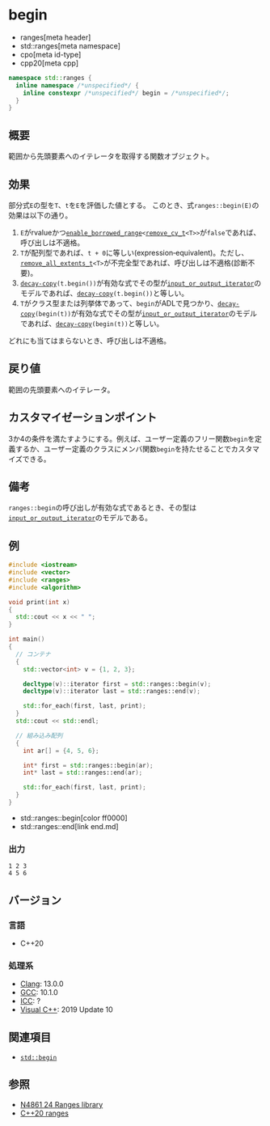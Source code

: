 # begin
* ranges[meta header]
* std::ranges[meta namespace]
* cpo[meta id-type]
* cpp20[meta cpp]

```cpp
namespace std::ranges {
  inline namespace /*unspecified*/ {
    inline constexpr /*unspecified*/ begin = /*unspecified*/;
  }
}
```

## 概要
範囲から先頭要素へのイテレータを取得する関数オブジェクト。

## 効果
部分式`E`の型を`T`、`t`を`E`を評価した値とする。
このとき、式`ranges::begin(E)`の効果は以下の通り。

1. `E`がrvalueかつ[`enable_borrowed_range`](enable_borrowed_range.md)`<`[`remove_cv_t`](/reference/type_traits/remove_cv.md)`<T>>`が`false`であれば、呼び出しは不適格。
2. `T`が配列型であれば、`t + 0`に等しい(expression‑equivalent)。ただし、[`remove_all_extents_t`](/reference/type_traits/remove_all_extents.md)`<T>`が不完全型であれば、呼び出しは不適格(診断不要)。
3. [`decay-copy`](/reference/exposition-only/decay-copy.md)`(t.begin())`が有効な式でその型が[`input_or_output_iterator`](/reference/iterator/input_or_output_iterator.md)のモデルであれば、[`decay-copy`](/reference/exposition-only/decay-copy.md)`(t.begin())`と等しい。
4. `T`がクラス型または列挙体であって、`begin`がADLで見つかり、[`decay-copy`](/reference/exposition-only/decay-copy.md)`(begin(t))`が有効な式でその型が[`input_or_output_iterator`](/reference/iterator/input_or_output_iterator.md)のモデルであれば、[`decay-copy`](/reference/exposition-only/decay-copy.md)`(begin(t))`と等しい。

どれにも当てはまらないとき、呼び出しは不適格。

## 戻り値
範囲の先頭要素へのイテレータ。

## カスタマイゼーションポイント
3か4の条件を満たすようにする。例えば、ユーザー定義のフリー関数`begin`を定義するか、ユーザー定義のクラスにメンバ関数`begin`を持たせることでカスタマイズできる。

## 備考
`ranges::begin`の呼び出しが有効な式であるとき、その型は[`input_or_output_iterator`](/reference/iterator/input_or_output_iterator.md)のモデルである。

## 例
```cpp example
#include <iostream>
#include <vector>
#include <ranges>
#include <algorithm>

void print(int x)
{
  std::cout << x << " ";
}

int main()
{
  // コンテナ
  {
    std::vector<int> v = {1, 2, 3};

    decltype(v)::iterator first = std::ranges::begin(v);
    decltype(v)::iterator last = std::ranges::end(v);

    std::for_each(first, last, print);
  }
  std::cout << std::endl;

  // 組み込み配列
  {
    int ar[] = {4, 5, 6};

    int* first = std::ranges::begin(ar);
    int* last = std::ranges::end(ar);

    std::for_each(first, last, print);
  }
}
```
* std::ranges::begin[color ff0000]
* std::ranges::end[link end.md]

### 出力
```
1 2 3 
4 5 6 
```

## バージョン
### 言語
- C++20

### 処理系
- [Clang](/implementation.md#clang): 13.0.0
- [GCC](/implementation.md#gcc): 10.1.0
- [ICC](/implementation.md#icc): ?
- [Visual C++](/implementation.md#visual_cpp): 2019 Update 10

## 関連項目
- [`std::begin`](/reference/iterator/begin.md)

## 参照
- [N4861 24 Ranges library](https://timsong-cpp.github.io/cppwp/n4861/ranges)
- [C++20 ranges](https://techbookfest.org/product/5134506308665344)
